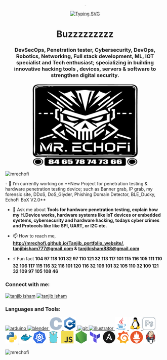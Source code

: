 <div align="center">
 <img src="https://github.com/MrEchoFi/MrEchoFi/blob/5f837b51e5269d89f4e9d8bd99f490147da3781a/Mr.EchoFi-New-Logo-with-ASCII.jpg" alt="logo" width="1" height="auto" />


   [![Typing SVG](https://readme-typing-svg.demolab.com/?lines=Hey+bruh..+what's+up+!!!;I'm+Mr.+EchoFi+["-"])](https://git.io/typing-svg)
<h1 align="center">Buzzzzzzzzz </h1>
<h3 align="center">DevSecOps, Penetration tester, Cybersecurity, DevOps, Robotics, Networking, Full stack development, ML, IOT  specialist and Tech enthusiast; specializing in building innovative hacking tools , devices, servers & software to strengthen digital security.</h3>
<img align="center" alt="Coding" width="340" src="https://github.com/MrEchoFi/MrEchoFi/blob/4274f537dec313ac7dde4403fe0fae24259beade/Mr.EchoFi-New-Logo-with-ASCII.jpg">


<p align="left"> <img src="https://komarev.com/ghpvc/?username=mrechofi&label=Profile%20views&color=0e75b6&style=flat" alt="mrechofi" /> </p>
</div>
- 🔭 I’m currently working on **New Project for penetration testing & hardware penetration testing device; such as Banner grab, IP grab, my forensic site, DDoS, DoS_Glyder, Phishing Domain Detector, BLE_Ducky, EchoFi BoX V2.0**

- 💬 Ask me about **Tools for hardware penetration testing, explain how my H.Device works, hardware systems like IoT devices or embedded systems, cybersecurity and hardware hacking, todays cyber crimes and Protocols like like SPI, UART, or I2C etc.**

- 📫 How to reach me, **http://mrechofi.github.io/Tanjib_portfolio_website/**, **tanjibisham777@gmail.com & tanjibisham888@gmail.com**

- ⚡ Fun fact **104 97 118 101 32 97 110 121 32 113 117 101 115 116 105 111 110 32 106 117 115 116 32 116 101 120 116 32 109 101 32 105 110 32 109 121 32 109 97 105 108 46**

<h3 align="left">Connect with me:</h3>
<p align="left">
<a href="https://linkedin.com/in/tanjib isham" target="blank"><img align="center" src="https://raw.githubusercontent.com/rahuldkjain/github-profile-readme-generator/master/src/images/icons/Social/linked-in-alt.svg" alt="tanjib isham" height="30" width="40" /></a>
<a href="https://fb.com/tanjib isham" target="blank"><img align="center" src="https://raw.githubusercontent.com/rahuldkjain/github-profile-readme-generator/master/src/images/icons/Social/facebook.svg" alt="tanjib isham" height="30" width="40" /></a>
</p>

<h3 align="left">Languages and Tools:</h3>
<p align="left"> <a href="https://www.arduino.cc/" target="_blank" rel="noreferrer"> <img src="https://cdn.worldvectorlogo.com/logos/arduino-1.svg" alt="arduino" width="40" height="40"/> </a> <a href="https://www.blender.org/" target="_blank" rel="noreferrer"> <img src="https://download.blender.org/branding/community/blender_community_badge_white.svg" alt="blender" width="40" height="40"/> </a> <a href="https://www.cprogramming.com/" target="_blank" rel="noreferrer"> <img src="https://raw.githubusercontent.com/devicons/devicon/master/icons/c/c-original.svg" alt="c" width="40" height="40"/> </a> <a href="https://www.w3schools.com/cpp/" target="_blank" rel="noreferrer"> <img src="https://raw.githubusercontent.com/devicons/devicon/master/icons/cplusplus/cplusplus-original.svg" alt="cplusplus" width="40" height="40"/> </a> <a href="https://git-scm.com/" target="_blank" rel="noreferrer"> <img src="https://www.vectorlogo.zone/logos/git-scm/git-scm-icon.svg" alt="git" width="40" height="40"/> </a> <a href="https://www.adobe.com/in/products/illustrator.html" target="_blank" rel="noreferrer"> <img src="https://www.vectorlogo.zone/logos/adobe_illustrator/adobe_illustrator-icon.svg" alt="illustrator" width="40" height="40"/> </a> <a href="https://www.java.com" target="_blank" rel="noreferrer"> <img src="https://raw.githubusercontent.com/devicons/devicon/master/icons/java/java-original.svg" alt="java" width="40" height="40"/> </a> <a href="https://www.linux.org/" target="_blank" rel="noreferrer"> <img src="https://raw.githubusercontent.com/devicons/devicon/master/icons/linux/linux-original.svg" alt="linux" width="40" height="40"/> </a> <a href="https://www.photoshop.com/en" target="_blank" rel="noreferrer"> <img src="https://raw.githubusercontent.com/devicons/devicon/master/icons/photoshop/photoshop-line.svg" alt="photoshop" width="40" height="40"/> </a> <a href="https://www.python.org" target="_blank" rel="noreferrer"> <img src="https://raw.githubusercontent.com/devicons/devicon/master/icons/python/python-original.svg" alt="python" width="40" height="40"/> </a> <a herf="https://www.docker.com" target="_blank" rel="noreferrer"> <img src="https://raw.githubusercontent.com/devicons/devicon/master/icons/docker/docker-original.svg" alt="docker" width="40" height="40"/> <a herf="https://kubernetes.io/" target="_blank" rel="noreferrer"> <img src="https://raw.githubusercontent.com/devicons/devicon/master/icons/kubernetes/kubernetes-original.svg" alt="docker" width="40" height="40"/>   <a herf="https://go.dev/" target="_blank" rel="noreferrer"> <img src="https://raw.githubusercontent.com/devicons/devicon/master/icons/go/go-original.svg" alt="docker" width="40" height="40"/>  <a herf="https://www.javascript.com/" target="_blank" rel="noreferrer"> <img src="https://raw.githubusercontent.com/devicons/devicon/master/icons/javascript/javascript-original.svg" alt="docker" width="40" height="40"/> <a herf="https://nodejs.org" target="_blank" rel="noreferrer"> <img src="https://raw.githubusercontent.com/devicons/devicon/master/icons/nodejs/nodejs-original.svg" alt="docker" width="40" height="40"/> <a herf="https://developer.hashicorp.com/terraform" target="_blank" rel="noreferrer"> <img src="https://raw.githubusercontent.com/devicons/devicon/master/icons/terraform/terraform-original.svg" alt="docker" width="40" height="40"/> <a herf="https://www.redhat.com/en/ansible" target="_blank" rel="noreferrer"> <img src="https://raw.githubusercontent.com/devicons/devicon/master/icons/ansible/ansible-original.svg" alt="docker" width="40" height="40"/> <a herf="https://grafana.com/" target="_blank" rel="noreferrer"> <img src="https://raw.githubusercontent.com/devicons/devicon/master/icons/grafana/grafana-original.svg" alt="docker" width="40" height="40"/> <a herf="https://prometheus.io/" target="_blank" rel="noreferrer"> <img src="https://raw.githubusercontent.com/devicons/devicon/master/icons/prometheus/prometheus-original.svg" alt="docker" width="40" height="40"/> <a herf="https://www.jenkins.io/" target="_blank" rel="noreferrer"> <img src="https://raw.githubusercontent.com/devicons/devicon/master/icons/jenkins/jenkins-original.svg" alt="docker" width="40" height="40"/> </p>

<p><img align="center" src="https://github-readme-stats.vercel.app/api/top-langs?username=mrechofi&show_icons=true&locale=en&layout=compact" alt="mrechofi" /></p>

